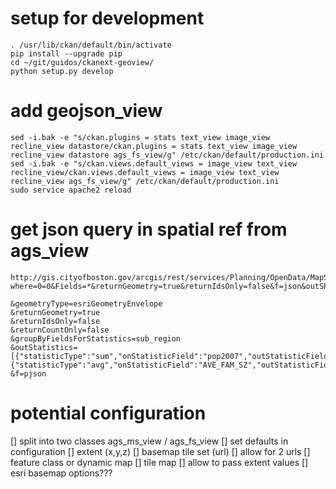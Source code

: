 # setup for development

```
. /usr/lib/ckan/default/bin/activate
pip install --upgrade pip
cd ~/git/guidos/ckanext-geoview/
python setup.py develop

```

# add geojson_view

```
sed -i.bak -e "s/ckan.plugins = stats text_view image_view recline_view datastore/ckan.plugins = stats text_view image_view recline_view datastore ags_fs_view/g" /etc/ckan/default/production.ini
sed -i.bak -e "s/ckan.views.default_views = image_view text_view recline_view/ckan.views.default_views = image_view text_view recline_view ags_fs_view/g" /etc/ckan/default/production.ini
sudo service apache2 reload

```

# get json query in spatial ref from ags_view

```
http://gis.cityofboston.gov/arcgis/rest/services/Planning/OpenData/MapServer/0/query?where=0=0&Fields=*&returnGeometry=true&returnIdsOnly=false&f=json&outSR=3857&geometryType=esriGeometryEnvelope&groupByFieldsForStatistics=

&geometryType=esriGeometryEnvelope
&returnGeometry=true
&returnIdsOnly=false
&returnCountOnly=false
&groupByFieldsForStatistics=sub_region
&outStatistics=[{"statisticType":"sum","onStatisticField":"pop2007","outStatisticFieldName":"Population_2007"},{"statisticType":"avg","onStatisticField":"AVE_FAM_SZ","outStatisticFieldName":"Average_Family_Size"}]
&f=pjson
```

# potential configuration

[] split into two classes ags_ms_view / ags_fs_view
[] set defaults in configuration
    [] extent (x,y,z)
    [] basemap tile set (url)
[] allow for 2 urls
    [] feature class or dynamic map
    [] tile map
[] allow to pass extent values
[] esri basemap options???
